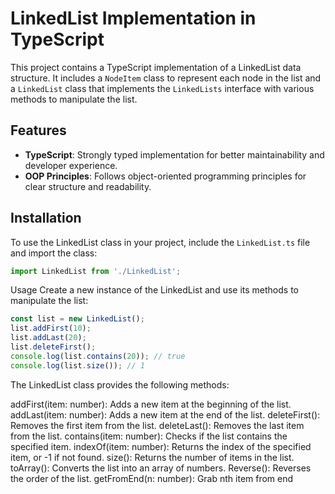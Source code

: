 # LinkedList Implementation in TypeScript

This project contains a TypeScript implementation of a LinkedList data structure. It includes a `NodeItem` class to represent each node in the list and a `LinkedList` class that implements the `LinkedLists` interface with various methods to manipulate the list.

## Features

- **TypeScript**: Strongly typed implementation for better maintainability and developer experience.
- **OOP Principles**: Follows object-oriented programming principles for clear structure and readability.

## Installation

To use the LinkedList class in your project, include the `LinkedList.ts` file and import the class:

```typescript
import LinkedList from './LinkedList';
```
Usage
Create a new instance of the LinkedList and use its methods to manipulate the list:

```typescript
const list = new LinkedList();
list.addFirst(10);
list.addLast(20);
list.deleteFirst();
console.log(list.contains(20)); // true
console.log(list.size()); // 1
```
The LinkedList class provides the following methods:

addFirst(item: number): Adds a new item at the beginning of the list.
addLast(item: number): Adds a new item at the end of the list.
deleteFirst(): Removes the first item from the list.
deleteLast(): Removes the last item from the list.
contains(item: number): Checks if the list contains the specified item.
indexOf(item: number): Returns the index of the specified item, or -1 if not found.
size(): Returns the number of items in the list.
toArray(): Converts the list into an array of numbers.
Reverse(): Reverses the order of the list.
getFromEnd(n: number): Grab nth item from end
